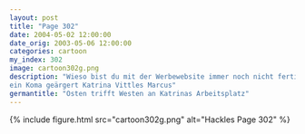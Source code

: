 ```yaml
---
layout: post
title: "Page 302"
date: 2004-05-02 12:00:00
date_orig: 2003-05-06 12:00:00
categories: cartoon
my_index: 302
image: cartoon302g.png
description: "Wieso bist du mit der Werbewebsite immer noch nicht fertig. Ich hab nicht den ganzen Tag Zeit Ich habe sie den ganzen Morgen an Feng Shui angepasst Sieh wie ich den Energiefluß um die Ränder hinbekommen habe. Und die KomplimentärFarben steigern das Chi und verhelfen zu Gesundheit und Glück Gah Was Hehe! Diesmal hab ich ihn in
ein Koma geärgert Katrina Vittles Marcus"
germantitle: "Osten trifft Westen an Katrinas Arbeitsplatz"
---
```


{% include figure.html src="cartoon302g.png" alt="Hackles Page 302"  %}
